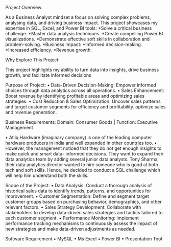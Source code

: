 Project Overview:

As a Business Analyst mindset a focus on solving complex problems, analysing data, and driving business impact. This project showcases my expertise in SQL, Excel, and Power BI tools:
*Solve a critical business challenge.
*Master data analysis techniques.
*Create compelling Power BI visualizations.
*Demonstrate effective soft skills in collaboration and problem-solving.
*Business Impact:
*Informed decision-making.
*Increased efficiency.
*Revenue growth.

Why Explore This Project:

This project highlights my ability to turn data into insights, drive business growth, and facilitate informed decisions

Purpose of Project:
• Data-Driven Decision-Making: Empower informed choices through data analytics across all operations.
• Sales Enhancement: Boost revenue by identifying profitable areas and optimizing sales strategies.
• Cost Reduction & Sales Optimization: Uncover sales patterns and target customer segments for efficiency and profitability. optimize sales and revenue generation.

Business Requirements:
Domain: Consumer Goods | Function: Executive Management

• Atliq Hardware (imaginary company) is one of the leading computer hardware producers in India and well
expanded in other countries too.
• However, the management noticed that they do not get enough insights to make quick and smart data-
informed decisions. They want to expand their data analytics team by adding several junior data analysts. Tony
Sharma, their data analytics director wanted to hire someone who is good at both tech and soft skills. Hence,
he decided to conduct a SQL challenge which will help him understand both the skills.

Scope of the Project:
• Data Analysis: Conduct a thorough analysis of historical sales data to identify trends, patterns, and
opportunities for improvement.
• Customer Segmentation: Define and segment target customer groups based on purchasing behavior,
demographics, and other relevant factors.
• Sales Strategy Development: Collaborate with stakeholders to develop data-driven sales strategies and tactics
tailored to each customer segment.
• Performance Monitoring: Implement performance tracking mechanisms to continuously assess the impact of
new strategies and make data-driven adjustments as needed.

Software Requirement
• MySQL
• Ms Excel
• Power BI
• Presentation Tool




